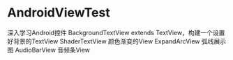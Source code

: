 # AndroidViewTest
深入学习Android控件
BackgroundTextView extends TextView，构建一个设置好背景的TextView
ShaderTextView 颜色渐变的View
ExpandArcView 弧线展示图
AudioBarView 音频条View
